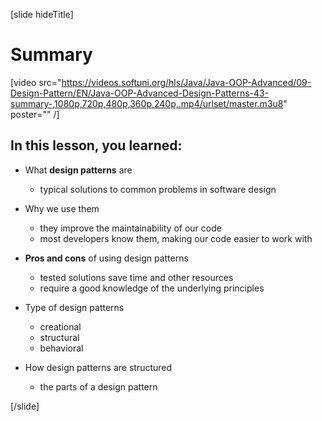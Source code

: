 [slide hideTitle]

# Summary

[video src="https://videos.softuni.org/hls/Java/Java-OOP-Advanced/09-Design-Pattern/EN/Java-OOP-Advanced-Design-Patterns-43-summary-,1080p,720p,480p,360p,240p,.mp4/urlset/master.m3u8" poster="" /]

## In this lesson, you learned:

- What **design patterns** are 
    * typical solutions to common problems in software design

- Why we use them
    * they improve the maintainability of our code
    * most developers know them, making our code easier to work with

- **Pros and cons** of using design patterns
    * tested solutions save time and other resources
    * require a good knowledge of the underlying principles

- Type of design patterns
    * creational
    * structural
    * behavioral

- How design patterns are structured
    * the parts of a design pattern

[/slide]
